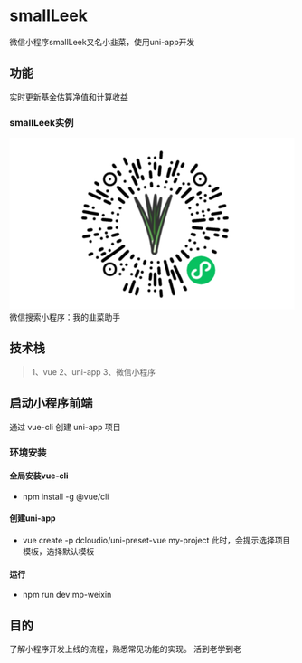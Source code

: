 # smallLeek
微信小程序smallLeek又名小韭菜，使用uni-app开发

## 功能
实时更新基金估算净值和计算收益
### smallLeek实例
![我的韭菜助手](./src/static/QRcode/smallLeek.png)
微信搜索小程序：我的韭菜助手
## 技术栈
> 1、vue
> 2、uni-app
> 3、微信小程序

## 启动小程序前端
通过 vue-cli 创建 uni-app 项目
### 环境安装
#### 全局安装vue-cli
 * npm install -g @vue/cli
#### 创建uni-app
 * vue create -p dcloudio/uni-preset-vue my-project
此时，会提示选择项目模板，选择默认模板
#### 运行
 * npm run dev:mp-weixin

## 目的
了解小程序开发上线的流程，熟悉常见功能的实现。
活到老学到老
